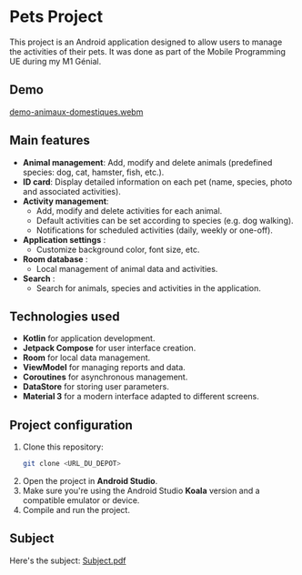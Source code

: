 # Pets Project

This project is an Android application designed to allow users to manage the activities of their pets. It was done as part of the Mobile Programming UE during my M1 Génial.

## Demo
[demo-animaux-domestiques.webm](https://github.com/user-attachments/assets/b740cdc2-911d-4b43-8ed1-dccddcf10d1c)

## Main features

- **Animal management**: Add, modify and delete animals (predefined species: dog, cat, hamster, fish, etc.).
- **ID card**: Display detailed information on each pet (name, species, photo and associated activities).
- **Activity management**:
  - Add, modify and delete activities for each animal.
  - Default activities can be set according to species (e.g. dog walking).
  - Notifications for scheduled activities (daily, weekly or one-off).
- **Application settings** :
  - Customize background color, font size, etc.
- **Room database** :
  - Local management of animal data and activities.
- **Search** :
  - Search for animals, species and activities in the application.

## Technologies used

- **Kotlin** for application development.
- **Jetpack Compose** for user interface creation.
- **Room** for local data management.
- **ViewModel** for managing reports and data.
- **Coroutines** for asynchronous management.
- **DataStore** for storing user parameters.
- **Material 3** for a modern interface adapted to different screens.

## Project configuration

1. Clone this repository:
   ```bash
   git clone <URL_DU_DEPOT>
   ```
2. Open the project in **Android Studio**.
3. Make sure you're using the Android Studio **Koala** version and a compatible emulator or device.
4. Compile and run the project.

## Subject
Here's the subject: 
[Subject.pdf](https://github.com/user-attachments/files/18521393/Sujet.pdf)
